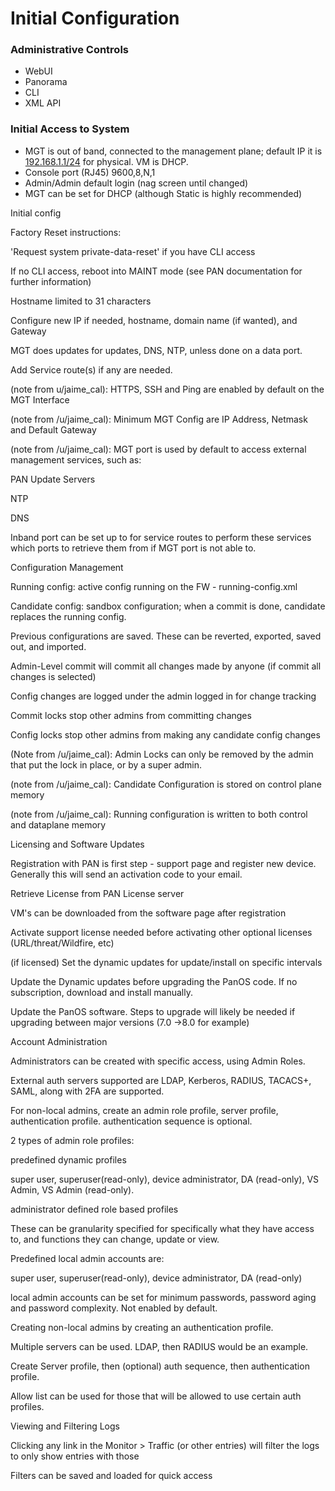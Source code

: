# Initial Configuration

### Administrative Controls
* WebUI
* Panorama
* CLI
* XML API

### Initial Access to System
* MGT is out of band, connected to the management plane; default IP it is [192.168.1.1/24](https://192.168.1.1) for physical. VM is DHCP.
* Console port (RJ45) 9600,8,N,1
* Admin/Admin default login (nag screen until changed)
* MGT can be set for DHCP (although Static is highly recommended)

Initial config

Factory Reset instructions:

'Request system private-data-reset' if you have CLI access

If no CLI access, reboot into MAINT mode (see PAN documentation for further information)

Hostname limited to 31 characters

Configure new IP if needed, hostname, domain name (if wanted), and Gateway

MGT does updates for updates, DNS, NTP, unless done on a data port.

Add Service route(s) if any are needed.

(note from u/jaime_cal): HTTPS, SSH and Ping are enabled by default on the MGT Interface

(note from /u/jaime_cal): Minimum MGT Config are IP Address, Netmask and Default Gateway

(note from /u/jaime_cal): MGT port is used by default to access external management services, such as:

PAN Update Servers

NTP

DNS

Inband port can be set up to for service routes to perform these services which ports to retrieve them from if MGT port is not able to.

Configuration Management

Running config: active config running on the FW - running-config.xml

Candidate config: sandbox configuration; when a commit is done, candidate replaces the running config.

Previous configurations are saved. These can be reverted, exported, saved out, and imported.

Admin-Level commit will commit all changes made by anyone (if commit all changes is selected)

Config changes are logged under the admin logged in for change tracking

Commit locks stop other admins from committing changes

Config locks stop other admins from making any candidate config changes

(Note from /u/jaime_cal): Admin Locks can only be removed by the admin that put the lock in place, or by a super admin.

(note from /u/jaime_cal): Candidate Configuration is stored on control plane memory

(note from /u/jaime_cal): Running configuration is written to both control and dataplane memory

​Licensing and Software Updates

Registration with PAN is first step - support page and register new device. Generally this will send an activation code to your email.

Retrieve License from PAN License server

VM's can be downloaded from the software page after registration

Activate support license needed before activating other optional licenses (URL/threat/Wildfire, etc)

(if licensed) Set the dynamic updates for update/install on specific intervals

Update the Dynamic updates before upgrading the PanOS code. If no subscription, download and install manually.

Update the PanOS software. Steps to upgrade will likely be needed if upgrading between major versions (7.0 ->8.0 for example)

​Account Administration

Administrators can be created with specific access, using Admin Roles.

External auth servers supported are LDAP, Kerberos, RADIUS, TACACS+, SAML, along with 2FA are supported.

For non-local admins, create an admin role profile, server profile, authentication profile. authentication sequence is optional.

2 types of admin role profiles:

predefined dynamic profiles

super user, superuser(read-only), device administrator, DA (read-only), VS Admin, VS Admin (read-only).

administrator defined role based profiles

These can be granularity specified for specifically what they have access to, and functions they can change, update or view.

Predefined local admin accounts are:

super user, superuser(read-only), device administrator, DA (read-only)

local admin accounts can be set for minimum passwords, password aging and password complexity. Not enabled by default.

Creating non-local admins by creating an authentication profile.

Multiple servers can be used. LDAP, then RADIUS would be an example.

Create Server profile, then (optional) auth sequence, then authentication profile.

Allow list can be used for those that will be allowed to use certain auth profiles.

Viewing and Filtering Logs

Clicking any link in the Monitor > Traffic (or other entries) will filter the logs to only show entries with those

Filters can be saved and loaded for quick access
